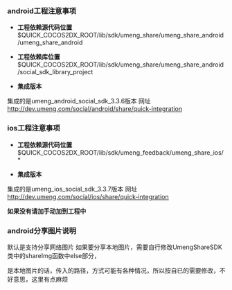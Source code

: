 
### android工程注意事项 ###

* **工程依赖源代码位置**
$QUICK_COCOS2DX_ROOT/lib/sdk/umeng_share/umeng_share_android/umeng_share_android

* **工程依赖库位置**
$QUICK_COCOS2DX_ROOT/lib/sdk/umeng_share/umeng_share_android/social_sdk_library_project

* **集成版本**

集成的是umeng_android_social_sdk_3.3.6版本 网址<http://dev.umeng.com/social/android/share/quick-integration>

### ios工程注意事项 ###

* **工程依赖源代码位置**
$QUICK_COCOS2DX_ROOT/lib/sdk/umeng_feedback/umeng_share_ios/*

* **集成版本**

集成的是umeng_ios_social_sdk_3.3.7版本 网址<http://dev.umeng.com/social/ios/share/quick-integration>

**如果没有请加手动加到工程中**

### android分享图片说明 ###

默认是支持分享网络图片
如果要分享本地图片，需要自行修改UmengShareSDK类中的shareImg函数中else部分，

是本地图片的话，传入的路径，方式可能有各种情况，所以按自已的需要修改，不好意思，这里有点麻烦

